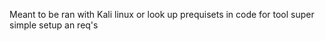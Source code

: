 Meant to be ran with Kali linux or look up prequisets in code for tool super simple setup an req's 
